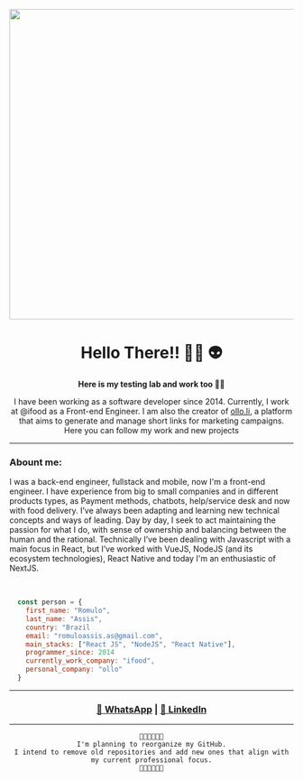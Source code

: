 <p align="center">
  <img src="https://user-images.githubusercontent.com/6963242/128451324-3a7b02f7-9453-4e1d-b630-bebaa9030890.png"  width="550"/> 
</p>

 
<div align="center">
  <h1>Hello There!! 👩‍🚀 👽</h1>
  <strong>Here is my testing lab and work too 🤖🔥</strong>
</p>
   <p>
  I have been working as a software developer since 2014. Currently, I work at @ifood as a Front-end Engineer. I am also the creator of <a href="https://ollo.li" target="_blank">ollo.li</a>, a platform that aims to generate and manage short links for marketing campaigns. Here you can follow my work and new projects
 </p>
</div>

--- 

<h3>Abount me:</h3>  
 <p>
  I was a back-end engineer, fullstack and mobile, now I'm a front-end engineer.
  I have experience from big to small companies and in different products types, as Payment methods, chatbots, help/service desk and now with food delivery.
  I’ve always been adapting and learning new technical concepts and ways of leading.
  Day by day, I seek to act maintaining the passion for what I do, with sense of ownership and balancing between the human and the rational.
  Technically I’ve been dealing with Javascript with a main focus in React, but I’ve worked with VueJS, NodeJS (and its ecosystem technologies), React Native and today I'm an enthusiastic of NextJS.
 </p>  

<br/>

```javascript
  const person = {
    first_name: "Romulo",
    last_name: "Assis",
    country: "Brazil
    email: "romuloassis.as@gmail.com",
    main_stacks: ["React JS", "NodeJS", "React Native"],
    programmer_since: 2014
    currently_work_company: "ifood",
    personal_company: "ollo"
  }
```

---


<div  align="center">
  <p>
    <h3>
    <a href="https://api.whatsapp.com/send?phone=5532991341459">💬  WhatsApp</a> 
    | 
    <a href="https://www.linkedin.com/in/romulo-assis/">💼  LinkedIn<a></h3>
  </p>

---

```
🚨🚨🚨🚨🚨🚨
I'm planning to reorganize my GitHub.
I intend to remove old repositories and add new ones that align with my current professional focus.
🚨🚨🚨🚨🚨🚨
```
</div>
 
